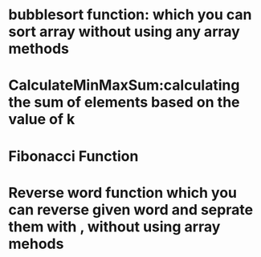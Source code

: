 # bubblesort function: which you can sort array without using any array methods
# CalculateMinMaxSum:calculating the sum of elements based on the value of k
# Fibonacci Function
# Reverse word function which you can reverse given word and seprate them with , without using array mehods
